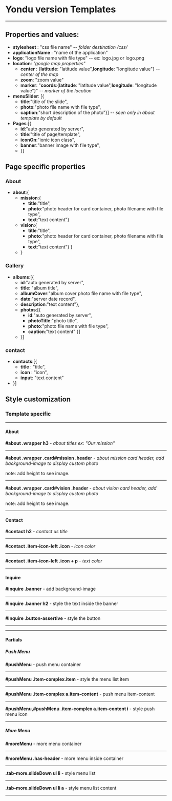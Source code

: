 # Yondu version Templates
------------------------------
## Properties and values:

  - **stylesheet** : "css file name" -- *folder destination /css/*
  - **applicationName** : "name of the application"
  - **logo**: "logo file name with file type"  -- ex: logo.jpg or logo.png
  - **location**: *"google map properties"*
    -   **center** : {**latitude**: "latitude value",**longitude**: "longitude value"} -- *center of the map*
    -   **zoom**: "zoom value"
    -   **marker**: "**coords**:{**latitude**: "latitude value",**longitude**: "longitude value"}" -- *marker of the location*
- **menuSlider**: [{
    -   **title**:"title of the slide", 
    -   **photo**:"photo file name with file type", 
    -   **caption**:"short description of the photo"}] -- *seen only in about template by default*
- **Pages**:[{
    - **id**:"auto generated by server",
    - **title**:"title of page/template",
    - **iconOn**:"ionic icon class",
    - **banner**:"banner image with file type",
    - }]
## Page specific properties ##
### About
- **about**:{
    -   **mission**:{
        - **title**:"title",
        - **photo**:"photo header for card container, photo filename with file type",
        - **text**:"text content"}
    - **vision**:{
        - **title**:"title",
        - **photo**:"photo header for card container, photo filename with file type",
        - **text**:"text content"} }
    - }

### Gallery

- **albums**:[{
    - **id**:"auto generated by server",
    - **title**: "album title",
    - **albumCover**:"album cover photo file name with file type",
    - **date**:"server date record",
    - **description**:"text content"},
    - **photos**:[{
        - **id**:"auto generated by server",
        - **photoTitle**:"photo title",
        - **photo**:"photo file name with file type",
        - **caption**:"text content" }]
    - }]
    
### contact

- **contacts**:[{
    - **title** : "title",
    - **icon** : "icon",
    - **input**: "text content"
- }]

## Style customization
### Template specific
--- 
#### About
 **#about .wrapper h3** - *about titles ex: "Our mission"*
 --- --- 
 **#about .wrapper .card#mission .header**  - *about mission card header, add background-image to display custom photo*
 
 note: add height to see image.
 --- --- 
 **#about .wrapper .card#vision .header** - *about vision card header, add background-image to display custom photo*
 
 note: add height to see image.
 --- --- 
#### Contact
 **#contact h2** - *contact us title*
 --- ---
 **#contact .item-icon-left .icon** - *icon color*
 --- --- 
 **#contact .item-icon-left .icon + p** - *text color*
 --- --- 
#### Inquire
 **#inquire .banner** - add background-image
 --- ---
 **#inquire .banner h2** - style the text inside the banner
 --- --- 
 **#inquire .button-assertive** - style the button
 --- --- 
 ***
#### Partials

##### Push Menu
 **#pushMenu** - push menu container
 --- ---
 **#pushMenu .item-complex.item** - style the menu list item
 --- ---
 **#pushMenu .item-complex a.item-content** - push menu item-content
 --- --- 
 **#pushMenu,#pushMenu .item-complex a.item-content i** - style push menu icon
 --- --- 
##### More Menu
 **#moreMenu** - more menu container
 --- ---
 **#moreMenu .has-header** - more menu inside container
 --- ---
 **.tab-more.slideDown ul li** - style menu list
 --- ---
 **.tab-more.slideDown ul li a** - style menu list content
 --- ---